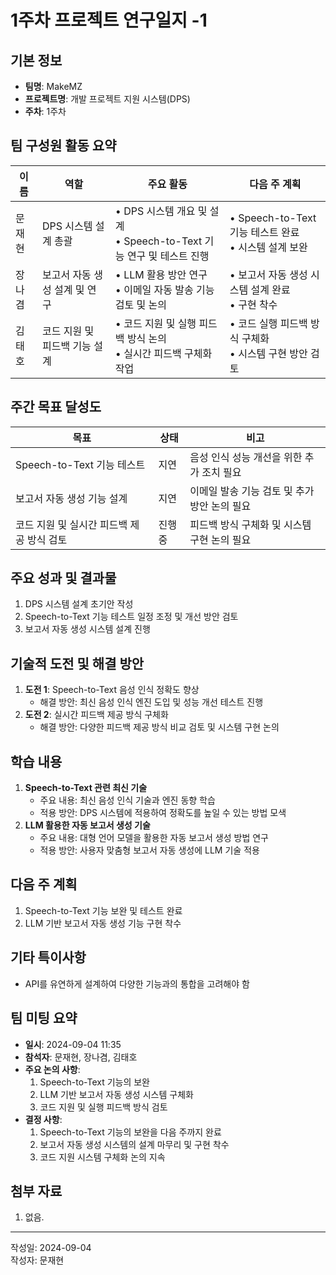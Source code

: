 # 1주차 프로젝트 연구일지 -1

## 기본 정보

- **팀명**: MakeMZ
- **프로젝트명**: 개발 프로젝트 지원 시스템(DPS)
- **주차**: 1주차

## 팀 구성원 활동 요약

| 이름      | 역할                         | 주요 활동                                                              | 다음 주 계획                                            |
| --------- | ---------------------------- | ---------------------------------------------------------------------- | ------------------------------------------------------- |
| 문재현    | DPS 시스템 설계 총괄          | • DPS 시스템 개요 및 설계 <br> • Speech-to-Text 기능 연구 및 테스트 진행 | • Speech-to-Text 기능 테스트 완료 <br> • 시스템 설계 보완 |
| 장나겸    | 보고서 자동 생성 설계 및 연구 | • LLM 활용 방안 연구 <br> • 이메일 자동 발송 기능 검토 및 논의           | • 보고서 자동 생성 시스템 설계 완료 <br> • 구현 착수       |
| 김태호    | 코드 지원 및 피드백 기능 설계 | • 코드 지원 및 실행 피드백 방식 논의 <br> • 실시간 피드백 구체화 작업    | • 코드 실행 피드백 방식 구체화 <br> • 시스템 구현 방안 검토 |

## 주간 목표 달성도

| 목표                                    | 상태     | 비고                                       |
| --------------------------------------- | -------- | ------------------------------------------ |
| Speech-to-Text 기능 테스트               | 지연     | 음성 인식 성능 개선을 위한 추가 조치 필요   |
| 보고서 자동 생성 기능 설계               | 지연   | 이메일 발송 기능 검토 및 추가 방안 논의 필요 |
| 코드 지원 및 실시간 피드백 제공 방식 검토 | 진행중   | 피드백 방식 구체화 및 시스템 구현 논의 필요 |

## 주요 성과 및 결과물

1. DPS 시스템 설계 초기안 작성
2. Speech-to-Text 기능 테스트 일정 조정 및 개선 방안 검토
3. 보고서 자동 생성 시스템 설계 진행

## 기술적 도전 및 해결 방안

1. **도전 1**: Speech-to-Text 음성 인식 정확도 향상  
   - 해결 방안: 최신 음성 인식 엔진 도입 및 성능 개선 테스트 진행
2. **도전 2**: 실시간 피드백 제공 방식 구체화  
   - 해결 방안: 다양한 피드백 제공 방식 비교 검토 및 시스템 구현 논의

## 학습 내용

1. **Speech-to-Text 관련 최신 기술**  
   - 주요 내용: 최신 음성 인식 기술과 엔진 동향 학습  
   - 적용 방안: DPS 시스템에 적용하여 정확도를 높일 수 있는 방법 모색
2. **LLM 활용한 자동 보고서 생성 기술**  
   - 주요 내용: 대형 언어 모델을 활용한 자동 보고서 생성 방법 연구  
   - 적용 방안: 사용자 맞춤형 보고서 자동 생성에 LLM 기술 적용

## 다음 주 계획

1. Speech-to-Text 기능 보완 및 테스트 완료
2. LLM 기반 보고서 자동 생성 기능 구현 착수

## 기타 특이사항

- API를 유연하게 설계하여 다양한 기능과의 통합을 고려해야 함

## 팀 미팅 요약

- **일시**: 2024-09-04 11:35
- **참석자**: 문재현, 장나겸, 김태호
- **주요 논의 사항**:
  1. Speech-to-Text 기능의 보완
  2. LLM 기반 보고서 자동 생성 시스템 구체화
  3. 코드 지원 및 실행 피드백 방식 검토
- **결정 사항**:
  1. Speech-to-Text 기능의 보완을 다음 주까지 완료
  2. 보고서 자동 생성 시스템의 설계 마무리 및 구현 착수
  3. 코드 지원 시스템 구체화 논의 지속

## 첨부 자료

1. 없음.

---

작성일: 2024-09-04  
작성자: 문재현 